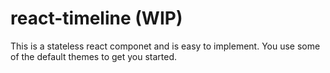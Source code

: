 # react-timeline (WIP)

This is a stateless react componet and is easy to implement. You use some of the default themes to get you started.

    
